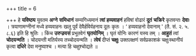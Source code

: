+++
title = 6

+++
हे **यविष्ठ्य** युवतम **अग्ने** **समिधानं** सम्यगिध्यमानं **त्वां** **हव्यवाहनं** हविषां वोढारं **दूतं** **चक्रिरे** कृतवन्तः **देवाः** । त्रयाणामग्नीनां मध्ये हव्यवाहनः खलु पूर्वं देवैर्हविर्वहनाय दूतः कृतः ।  ‘ हव्यवाहनो देवानाम् ' (तै. सं. २. ५. ८.६) इति हि श्रुतिः । किंच **उरुज्रयसं** प्रभूतवेगं **घृतयोनिम्** । घृतं योनिः कारणं यस्य तम् । **आहुतं** त्वां **चोदयन्मति** । चोदयन्ती मतिर्यस्य तच्चोदयन्मति । **त्वेषं** दीप्तं **चक्षुः** उक्तलक्षणं सर्वप्रकाशकं चक्षुःस्थानीयं कृत्वा **दधिरे** देवा मनुष्याश्च । मत्या हि चक्षुश्चोद्यते ॥